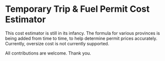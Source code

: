 # Temporary Trip & Fuel Permit Cost Estimator 
This cost estimator is still in its infancy. The formula for various provinces is being added from time to time, to help determine permit prices accurately. Currently, oversize cost is not currently supported.

All contributions are welcome.
Thank you.
